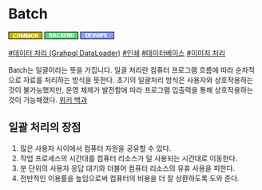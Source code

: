 # Batch

![Common](../../2TAT1C/Label_Common.png)
![Backend](../../2TAT1C/Label_Backend.png)
![Devops](../../2TAT1C/Label_Devops.png)

<a href="https://github.com/graphql/dataloader">#데이터 처리 (Grahpql DataLoader)</a>
<a href="">#인쇄</a>
<a href="https://datar.tistory.com/entry/%EB%B0%B0%EC%B9%98-%EC%9E%91%EC%97%85%EC%9D%B4%EB%9E%80#:~:text=%EC%9D%80%ED%96%89%EC%9D%98%20%EC%A0%95%EC%82%B0%EC%9E%91%EC%97%85%EA%B3%BC,%EC%84%9C%EB%B9%84%EC%8A%A4%EB%A5%BC%20%EA%B0%9C%EB%B0%9C%ED%95%B4%EC%95%BC%ED%95%9C%EB%8B%A4.">#데이터베이스</a>
<a href="https://jehyunlee.github.io/2020/01/31/ImageJ-tutorial-7-Batch/">#이미지 처리</a>

Batch는 일괄이라는 뜻을 가집니다. 일괄 처리란 컴퓨터 프로그램 흐름에 따라 순차적으로 자료를 처리하는 방식을 뜻한다. 초기의 일괄처리 방식은 사용자와 상호작용하는 것이 불가능했지만, 운영 체제가 발전함에 따라 프로그램 입출력을 통해 상호작용하는 것이 가능해졌다. <a href="https://ko.wikipedia.org/wiki/%EC%9D%BC%EA%B4%84_%EC%B2%98%EB%A6%AC">위키 백과</a>

## 일괄 처리의 장점
1. 많은 사용자 사이에서 컴퓨터 자원을 공유할 수 있다.
2. 작업 프로세스의 시간대를 컴퓨터 리소스가 덜 사용되는 시간대로 이동한다.
3. 분 단위의 사용자 응답 대기와 더불어 컴퓨터 리소스의 유휴 사용을 피한다.
4. 전반적인 이용률을 높임으로써 컴퓨터의 비용을 더 잘 상환하도록 도와 준다.
